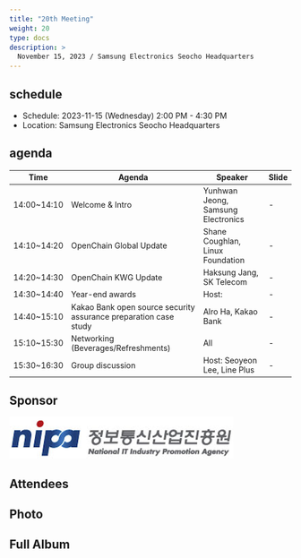 ```yaml
---
title: "20th Meeting"
weight: 20
type: docs
description: >
  November 15, 2023 / Samsung Electronics Seocho Headquarters
---
```


## schedule

* Schedule: 2023-11-15 (Wednesday) 2:00 PM - 4:30 PM
* Location: Samsung Electronics Seocho Headquarters

## agenda

| Time | Agenda | Speaker | Slide |
|-------|-----------------|------|------|
| 14:00~14:10 | Welcome & Intro | Yunhwan Jeong, Samsung Electronics | - |
| 14:10~14:20 | OpenChain Global Update | Shane Coughlan, Linux Foundation | - |
| 14:20~14:30 | OpenChain KWG Update | Haksung Jang, SK Telecom | - |
| 14:30~14:40 | Year-end awards | Host: | - |
| 14:40~15:10 | Kakao Bank open source security assurance preparation case study | Alro Ha, Kakao Bank | - |
| 15:10~15:30 | Networking (Beverages/Refreshments) | All | - |
| 15:30~16:30 | Group discussion | Host: Seoyeon Lee, Line Plus | - |

## Sponsor

![](nipg-logo.png)
<br>


## Attendees


## Photo



## Full Album